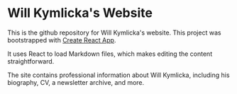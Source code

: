 # Will Kymlicka's Website

This is the github repository for Will Kymlicka's website.
This project was bootstrapped with [Create React App](https://github.com/facebook/create-react-app).

It uses React to load Markdown files, which makes editing the content straightforward.

The site contains professional information about Will Kymlicka, including his biography, CV, a newsletter archive, and more.

